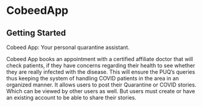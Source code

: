 # CobeedApp

## Getting Started

Cobeed App: Your personal quarantine assistant.

Cobeed App books an appointment with a certified affiliate doctor that will check patients,
if they have concerns regarding their health to see whether they are really infected with the disease. 
This will ensure the PUQ’s queries thus keeping the system of handling COVID patients in the area in an organized manner.
It allows users to post their Quarantine or COVID stories. Which can be viewed by other users as well. 
But users must create or have an existing account to be able to share their stories. 


